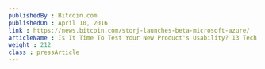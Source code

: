 ```yaml
---
publishedBy : Bitcoin.com
publishedOn : April 10, 2016
link : https://news.bitcoin.com/storj-launches-beta-microsoft-azure/
articleName : Is It Time To Test Your New Product's Usability? 13 Tech Experts Weigh In
weight : 212 
class : pressArticle
---
```

